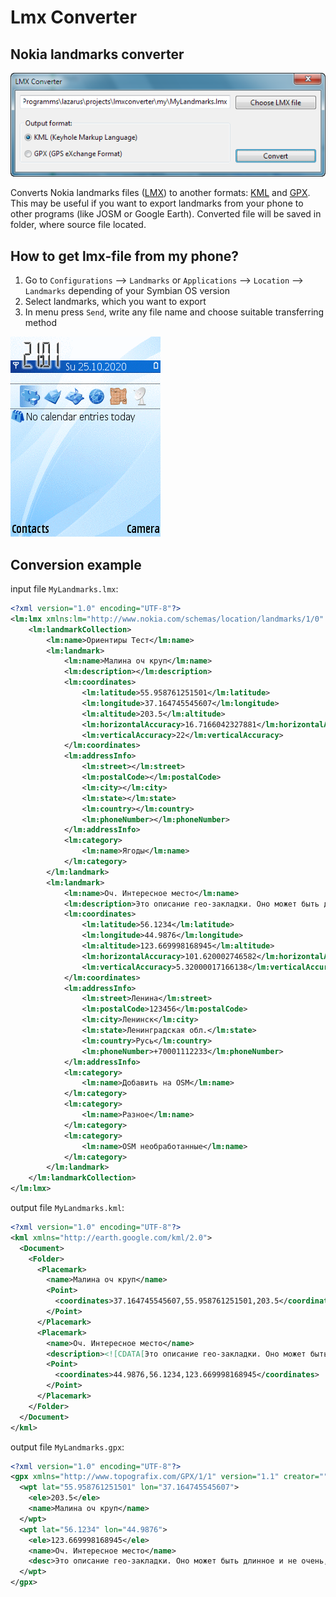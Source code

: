 # Lmx Converter
## Nokia landmarks converter

![](img/screenshot.png)

Converts Nokia landmarks files ([LMX](https://wiki.openstreetmap.org/wiki/LMX)) to another formats: [KML](https://en.wikipedia.org/wiki/Keyhole_Markup_Language) and [GPX](https://en.wikipedia.org/wiki/GPS_Exchange_Format). This may be useful if you want to export landmarks from your phone to other programs (like JOSM or Google Earth). Converted file will be saved in folder, where source file located.

## How to get lmx-file from my phone?
1. Go to `Configurations` --> `Landmarks` or `Applications` --> `Location` --> `Landmarks` depending of your Symbian OS version
1. Select landmarks, which you want to export
1. In menu press `Send`, write any file name and choose suitable transferring method

![Landmarks export](img/landmarks-export.gif)

## Conversion example
input file `MyLandmarks.lmx`:
```xml
<?xml version="1.0" encoding="UTF-8"?>
<lm:lmx xmlns:lm="http://www.nokia.com/schemas/location/landmarks/1/0" xmlns:xsi="http://www.w3.org/2001/XMLSchema-instance" xsi:schemaLocation="http://www.nokia.com/schemas/location/landmarks/1/0/ lmx.xsd">
	<lm:landmarkCollection>
		<lm:name>Ориентиры Тест</lm:name>
		<lm:landmark>
			<lm:name>Малина оч круп</lm:name>
			<lm:description></lm:description>
			<lm:coordinates>
				<lm:latitude>55.958761251501</lm:latitude>
				<lm:longitude>37.164745545607</lm:longitude>
				<lm:altitude>203.5</lm:altitude>
				<lm:horizontalAccuracy>16.7166042327881</lm:horizontalAccuracy>
				<lm:verticalAccuracy>22</lm:verticalAccuracy>
			</lm:coordinates>
			<lm:addressInfo>
				<lm:street></lm:street>
				<lm:postalCode></lm:postalCode>
				<lm:city></lm:city>
				<lm:state></lm:state>
				<lm:country></lm:country>
				<lm:phoneNumber></lm:phoneNumber>
			</lm:addressInfo>
			<lm:category>
				<lm:name>Ягоды</lm:name>
			</lm:category>
		</lm:landmark>
		<lm:landmark>
			<lm:name>Оч. Интересное место</lm:name>
			<lm:description>Это описание гео-закладки. Оно может быть длинное и не очень, а также содержать различные символы вроде этих: @/;+&amp;%&lt;&gt;£€$¥¤[]{}~№#|§</lm:description>
			<lm:coordinates>
				<lm:latitude>56.1234</lm:latitude>
				<lm:longitude>44.9876</lm:longitude>
				<lm:altitude>123.669998168945</lm:altitude>
				<lm:horizontalAccuracy>101.620002746582</lm:horizontalAccuracy>
				<lm:verticalAccuracy>5.32000017166138</lm:verticalAccuracy>
			</lm:coordinates>
			<lm:addressInfo>
				<lm:street>Ленина</lm:street>
				<lm:postalCode>123456</lm:postalCode>
				<lm:city>Ленинск</lm:city>
				<lm:state>Ленинградская обл.</lm:state>
				<lm:country>Русь</lm:country>
				<lm:phoneNumber>+70001112233</lm:phoneNumber>
			</lm:addressInfo>
			<lm:category>
				<lm:name>Добавить на OSM</lm:name>
			</lm:category>
			<lm:category>
				<lm:name>Разное</lm:name>
			</lm:category>
			<lm:category>
				<lm:name>OSM необработанные</lm:name>
			</lm:category>
		</lm:landmark>
	</lm:landmarkCollection>
</lm:lmx>
```

output file `MyLandmarks.kml`:
```xml
<?xml version="1.0" encoding="UTF-8"?>
<kml xmlns="http://earth.google.com/kml/2.0">
  <Document>
    <Folder>
      <Placemark>
        <name>Малина оч круп</name>
        <Point>
          <coordinates>37.164745545607,55.958761251501,203.5</coordinates>
        </Point>
      </Placemark>
      <Placemark>
        <name>Оч. Интересное место</name>
        <description><![CDATA[Это описание гео-закладки. Оно может быть длинное и не очень, а также содержать различные символы вроде этих: @/;+&%<>£€$¥¤[]{}~№#|§]]></description>
        <Point>
          <coordinates>44.9876,56.1234,123.669998168945</coordinates>
        </Point>
      </Placemark>
    </Folder>
  </Document>
</kml>

```

output file `MyLandmarks.gpx`:
```xml
<?xml version="1.0" encoding="UTF-8"?>
<gpx xmlns="http://www.topografix.com/GPX/1/1" version="1.1" creator="" xmlns:xsi="http://www.w3.org/2001/XMLSchema-instance" xsi:schemaLocation="http://www.topografix.com/GPX/1/1 http://www.topografix.com/GPX/1/1/gpx.xsd">
  <wpt lat="55.958761251501" lon="37.164745545607">
    <ele>203.5</ele>
    <name>Малина оч круп</name>
  </wpt>
  <wpt lat="56.1234" lon="44.9876">
    <ele>123.669998168945</ele>
    <name>Оч. Интересное место</name>
    <desc>Это описание гео-закладки. Оно может быть длинное и не очень, а также содержать различные символы вроде этих: @/;+&amp;%&lt;&gt;£€$¥¤[]{}~№#|§</desc>
  </wpt>
</gpx>
```
